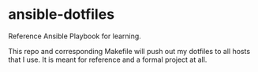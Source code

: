 # ansible-dotfiles
Reference Ansible Playbook for learning.

This repo and corresponding Makefile will push out my dotfiles to all hosts that
I use. It is meant for reference and a formal project at all.
